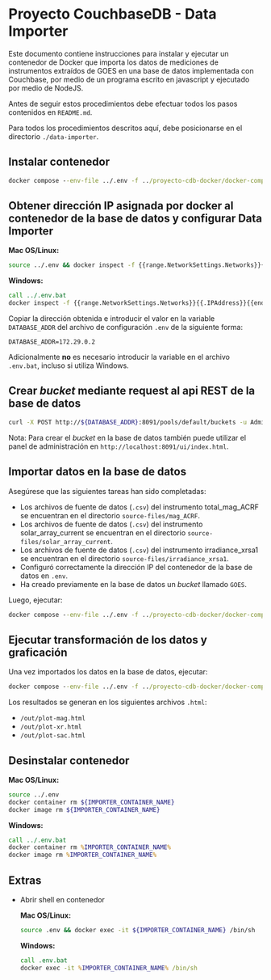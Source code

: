 # Proyecto CouchbaseDB - Data Importer

Este documento contiene instrucciones para instalar y ejecutar un contenedor de Docker que importa los datos de mediciones de instrumentos
extraídos de GOES en una base de datos implementada con Couchbase, por medio de un programa escrito en javascript y ejecutado por medio
de NodeJS.

Antes de seguir estos procedimientos debe efectuar todos los pasos contenidos en `README.md`. 

Para todos los procedimientos descritos aquí, debe posicionarse en el directorio `./data-importer`.

## Instalar contenedor

```cmd
docker compose --env-file ../.env -f ../proyecto-cdb-docker/docker-compose.importer.install.yml up
```

## Obtener dirección IP asignada por docker al contenedor de la base de datos y configurar Data Importer

**Mac OS/Linux:**
```bash
source ../.env && docker inspect -f {{range.NetworkSettings.Networks}}{{.IPAddress}}{{end}} ${NODE_NAME}
```

**Windows:**
```cmd
call ../.env.bat
docker inspect -f {{range.NetworkSettings.Networks}}{{.IPAddress}}{{end}} %NODE_NAME%
```

Copiar la dirección obtenida e introducir el valor en la variable `DATABASE_ADDR` del archivo de configuración `.env` de la siguiente forma:
```
DATABASE_ADDR=172.29.0.2
```

Adicionalmente **no** es necesario introducir la variable en el archivo `.env.bat`, incluso si utiliza Windows.

## Crear *bucket* mediante request al api REST de la base de datos

```bash
curl -X POST http://${DATABASE_ADDR}:8091/pools/default/buckets -u Administrator:12345678 -d name=GOES -d bucketType=couchbase -d ramQuota=512
```

Nota: Para crear el *bucket* en la base de datos también puede utilizar el panel de administración en `http://localhost:8091/ui/index.html`.

## Importar datos en la base de datos

Asegúrese que las siguientes tareas han sido completadas:
* Los archivos de fuente de datos (`.csv`) del instrumento total_mag_ACRF se encuentran en el directorio `source-files/mag_ACRF`.
* Los archivos de fuente de datos (`.csv`) del instrumento solar_array_current se encuentran en el directorio `source-files/solar_array_current`.
* Los archivos de fuente de datos (`.csv`) del instrumento irradiance_xrsa1 se encuentran en el directorio `source-files/irradiance_xrsa1`.
* Configuró correctamente la dirección IP del contenedor de la base de datos en `.env`.
* Ha creado previamente en la base de datos un *bucket* llamado `GOES`.

Luego, ejecutar:

```cmd
docker compose --env-file ../.env -f ../proyecto-cdb-docker/docker-compose.importer.yml up
```

## Ejecutar transformación de los datos y graficación

Una vez importados los datos en la base de datos, ejecutar:

```cmd
docker compose --env-file ../.env -f ../proyecto-cdb-docker/docker-compose.plotter.yml up
```

Los resultados se generan en los siguientes archivos `.html`:
* `/out/plot-mag.html`
* `/out/plot-xr.html`
* `/out/plot-sac.html`

## Desinstalar contenedor

**Mac OS/Linux:**
```bash
source ../.env
docker container rm ${IMPORTER_CONTAINER_NAME}
docker image rm ${IMPORTER_CONTAINER_NAME}
```

**Windows:**
```cmd
call ../.env.bat
docker container rm %IMPORTER_CONTAINER_NAME%
docker image rm %IMPORTER_CONTAINER_NAME%
```

## Extras

* Abrir shell en contenedor

    **Mac OS/Linux:**
    ```bash
    source .env && docker exec -it ${IMPORTER_CONTAINER_NAME} /bin/sh
    ```

    **Windows:**
    ```cmd
    call .env.bat
    docker exec -it %IMPORTER_CONTAINER_NAME% /bin/sh
    ```